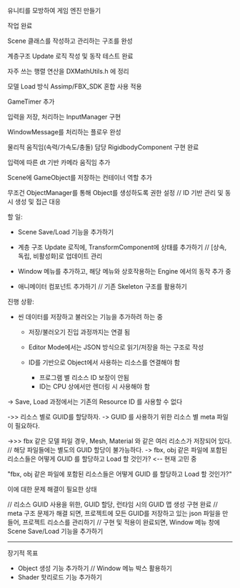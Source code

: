 유니티를 모방하여 게임 엔진 만들기



작업 완료

Scene 클래스를 작성하고 관리하는 구조를 완성

계층구조 Update 로직 작성 및 동작 테스트 완료

자주 쓰는 행렬 연산을 DXMathUtils.h 에 정리

모델 Load 방식 Assimp/FBX\_SDK 혼합 사용 적용

GameTimer 추가

입력을 저장, 처리하는 InputManager 구현

WindowMessage를 처리하는 플로우 완성

물리적 움직임(속력/가속도/충돌) 담당 RigidbodyComponent 구현 완료

입력에 따른 dt 기반 카메라 움직임 추가

Scene에 GameObject를 저장하는 컨테이너 역할 추가


무조건 ObjectManager를 통해 Object를 생성하도록 권한 설정 // ID 기반 관리 및 동시 생성 및 접근 대응





할 일:

* Scene Save/Load 기능을 추가하기

* 계층 구조 Update 로직에, TransformComponent에 상태를 추가하기 // \[상속, 독립, 비활성화]로 업데이트 관리
* Window 메뉴를 추가하고, 해당 메뉴와 상호작용하는 Engine 에서의 동작 추가 중
* 애니메이터 컴포넌트 추가하기 // 기존 Skeleton 구조를 활용하기


진행 상황:
- 씬 데이터를 저장하고 불러오는 기능을 추가하려 하는 중
	- 저장/불러오기 진입 과정까지는 연결 됨
	- Editor Mode에서는 JSON 방식으로 읽기/저장을 하는 구조로 작성

	- ID를 기반으로 Object에서 사용하는 리소스를 연결해야 함 
		- 프로그램 별 리소스 ID 보장이 안됨
		- ID는 CPU 상에서만 렌더링 시 사용해야 함


-> Save, Load 과정에서는 기존의 Resource ID 를 사용할 수  없다

->> 리소스 별로 GUID를 할당하자.
	-> GUID 를 사용하기 위한 리소스 별 meta 파일이 필요하다.

->>> fbx 같은 모델 파일 경우, Mesh, Material 와 같은 여러 리소스가 저장되어 있다. // 해당 파일들에는 별도의 GUID 할당이 불가능하다.
	-> fbx, obj 같은 파일에 포함된 리소스들은 어떻게 GUID 를 할당하고 Load 할 것인가? <-- 현재 고민 중


"fbx, obj 같은 파일에 포함된 리소스들은 어떻게 GUID 를 할당하고 Load 할 것인가?"

이에 대한 문제 해결이 필요한 상태


// 리소스 GUID 사용을 위한, GUID 할당, 런타임 시의 GUID 맵 생성 구현 완료
// meta 구조 문제가 해결 되면, 프로젝트에 모든 GUID를 저장하고 있는 json 파일을 만들어, 프로젝트 리소스를 관리하기
// 구현 및 적용이 완료되면, Window 메뉴 창에 Scene Save/Load 기능을 추가하기


-------------------------------------

장기적 목표


* Object 생성 기능 추가하기 // Window 메뉴 박스 활용하기
* Shader 핫리로드 기능 추가하기




